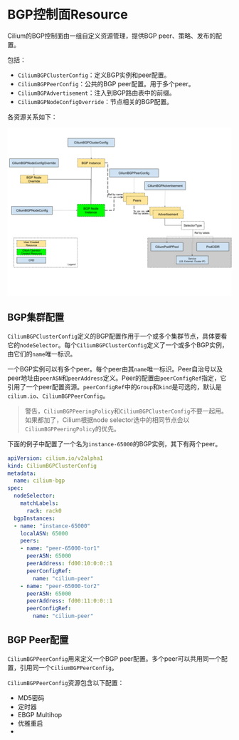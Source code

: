 # BGP控制面Resource

Cilium的BGP控制面由一组自定义资源管理，提供BGP peer、策略、发布的配置。

包括：

- `CiliumBGPClusterConfig`：定义BGP实例和peer配置。
- `CiliumBGPPeerConfig`：公共的BGP peer配置。用于多个peer。
- `CiliumBGPAdvertisement`：注入到BGP路由表中的前缀。
- `CiliumBGPNodeConfigOverride`：节点相关的BGP配置。

各资源关系如下：

![img](./img/image.png)

## BGP集群配置

`CiliumBGPClusterConfig`定义的BGP配置作用于一个或多个集群节点，具体要看它的`nodeSelector`。每个`CiliumBGPClusterConfig`定义了一个或多个BGP实例，由它们的`name`唯一标识。

一个BGP实例可以有多个peer。每个peer由其`name`唯一标识。Peer自治号以及peer地址由`peerASN`和`peerAddress`定义。Peer的配置由`peerConfigRef`指定，它引用了一个peer配置资源。`peerConfigRef`中的`Group`和`kind`是可选的，默认是`cilium.io`、`CiliumBGPPeerConfig`。

> 警告，`CiliumBGPPeeringPolicy`和`CiliumBGPClusterConfig`不要一起用。如果都加了，Cilium根据node selector选中的相同节点会以`CiliumBGPPeeringPolicy`的优先。

下面的例子中配置了一个名为`instance-65000`的BGP实例，其下有两个peer。

```yaml
apiVersion: cilium.io/v2alpha1
kind: CiliumBGPClusterConfig
metadata:
  name: cilium-bgp
spec:
  nodeSelector:
    matchLabels:
      rack: rack0
  bgpInstances:
  - name: "instance-65000"
    localASN: 65000
    peers:
    - name: "peer-65000-tor1"
      peerASN: 65000
      peerAddress: fd00:10:0:0::1
      peerConfigRef:
        name: "cilium-peer"
    - name: "peer-65000-tor2"
      peerASN: 65000
      peerAddress: fd00:11:0:0::1
      peerConfigRef:
        name: "cilium-peer"
```

## BGP Peer配置

`CiliumBGPPeerConfig`用来定义一个BGP peer配置。多个peer可以共用同一个配置，引用同一个`CiliumBGPPeerConfig`。

`CiliumBGPPeerConfig`资源包含以下配置：

- MD5密码
- 定时器
- EBGP Multihop
- 优雅重启
- 